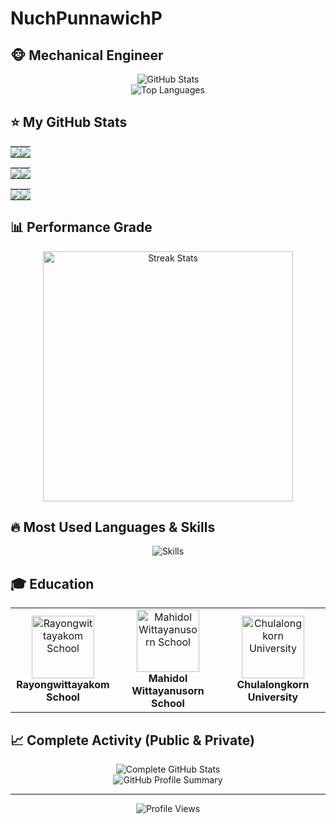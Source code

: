 # NuchPunnawichP

## 🐵 Mechanical Engineer 

<div align="center">
  <img src="https://github-readme-stats.vercel.app/api?username=NuchPunnawichP&show_icons=true&theme=radical&hide_border=true&count_private=true" alt="GitHub Stats" />
</div>

<div align="center">
  <img src="https://github-readme-stats.vercel.app/api/top-langs/?username=NuchPunnawichP&layout=compact&theme=radical&hide_border=true&count_private=true" alt="Top Languages" />
</div>

## ⭐ My GitHub Stats

<table>
  <tr>
    <td align="center" style="padding: 0; width: 50%;">
      <img src="https://img.shields.io/github/stars/NuchPunnawichP?style=for-the-badge&color=58a6ff&labelColor=1e1e2e&logo=starship&logoColor=C9CBFF&include_all_commits=true" />
    </td>
    <td align="center" style="padding: 0; width: 50%;">
      <img src="https://img.shields.io/github/followers/NuchPunnawichP?style=for-the-badge&color=58a6ff&labelColor=1e1e2e&logo=github&logoColor=C9CBFF" />
    </td>
  </tr>
</table>

<table>
  <tr>
    <td align="center" style="padding: 0; width: 50%;">
      <img src="https://img.shields.io/badge/Total%20Commits-462+-58a6ff?style=for-the-badge&labelColor=1e1e2e&logo=gitbook&logoColor=C9CBFF" />
    </td>
    <td align="center" style="padding: 0; width: 50%;">
      <img src="https://img.shields.io/badge/Total%20PRs-14+-58a6ff?style=for-the-badge&labelColor=1e1e2e&logo=gitpod&logoColor=C9CBFF" />
    </td>
  </tr>
</table>

<table>
  <tr>
    <td align="center" style="padding: 0; width: 50%;">
      <img src="https://img.shields.io/badge/Total%20Issues-8+-58a6ff?style=for-the-badge&labelColor=1e1e2e&logo=gitea&logoColor=C9CBFF" />
    </td>
    <td align="center" style="padding: 0; width: 50%;">
      <img src="https://img.shields.io/badge/Contributed%20to-10+-58a6ff?style=for-the-badge&labelColor=1e1e2e&logo=adguard&logoColor=C9CBFF" />
    </td>
  </tr>
</table>

## 📊 Performance Grade

<div align="center">
  <img width="400" src="https://github-readme-streak-stats.herokuapp.com/?user=NuchPunnawichP&theme=radical&hide_border=true" alt="Streak Stats" />
</div>

## 🔥 Most Used Languages & Skills

<div align="center">
  <!-- Skills icons -->
  <img src="https://skillicons.dev/icons?i=js,html,css,python,java,react,nodejs,bootstrap,matlab&theme=dark" alt="Skills" />
</div>

## 🎓 Education

<div align="center">
  <table>
    <tr>
      <td align="center" width="33%">
        <img src="https://images.app.goo.gl/wUPKt2MoS1K9fDuE6" width="100" alt="Rayongwittayakom School"/>
        <br />
        <b>Rayongwittayakom School</b>
      </td>
      <td align="center" width="33%">
        <img src="https://upload.wikimedia.org/wikipedia/th/thumb/3/38/MWIT_Logo.svg/200px-MWIT_Logo.svg.png" width="100" alt="Mahidol Wittayanusorn School"/>
        <br />
        <b>Mahidol Wittayanusorn School</b>
      </td>
      <td align="center" width="33%">
        <img src="https://upload.wikimedia.org/wikipedia/th/thumb/a/a7/Chulalongkorn_University_Intattat.svg/200px-Chulalongkorn_University_Intattat.svg.png" width="100" alt="Chulalongkorn University"/>
        <br />
        <b>Chulalongkorn University</b>
      </td>
    </tr>
  </table>
</div>

## 📈 Complete Activity (Public & Private)

<div align="center">
  <img src="https://github-readme-stats.vercel.app/api?username=NuchPunnawichP&show_icons=true&theme=radical&include_all_commits=true&count_private=true&hide_border=true" alt="Complete GitHub Stats" />
</div>

<div align="center">
  <img src="https://github-profile-summary-cards.vercel.app/api/cards/profile-details?username=NuchPunnawichP&theme=radical" alt="GitHub Profile Summary" />
</div>

---

<div align="center">
  <img src="https://komarev.com/ghpvc/?username=NuchPunnawichP&style=for-the-badge&color=58a6ff&labelColor=1e1e2e" alt="Profile Views" />
</div>